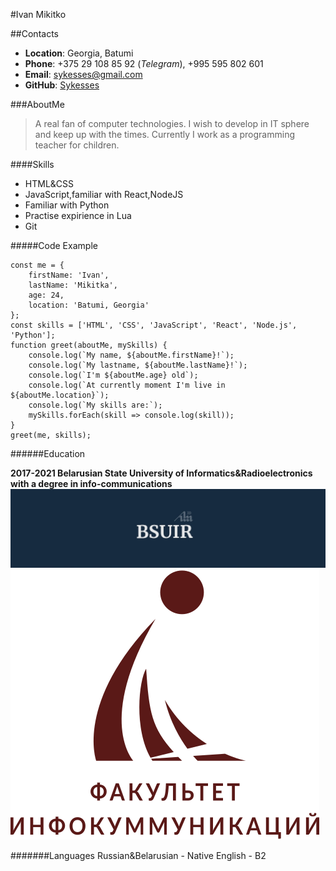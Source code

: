 #Ivan Mikitko

##Contacts

- **Location**: Georgia, Batumi
- **Phone**: +375 29 108 85 92 (_Telegram_), +995 595 802 601
- **Email**: sykesses@gmail.com
- **GitHub**: [Sykesses](https://github.com/Sykesses)

###AboutMe

> A real fan of computer technologies.
> I wish to develop in IT sphere and keep up with the times.
> Currently I work as a programming teacher for children.

####Skills

- HTML&CSS
- JavaScript,familiar with React,NodeJS
- Familiar with Python
- Practise expirience in Lua
- Git

#####Code Example

```
const me = {
    firstName: 'Ivan',
    lastName: 'Mikitka',
    age: 24,
    location: 'Batumi, Georgia'
};
const skills = ['HTML', 'CSS', 'JavaScript', 'React', 'Node.js', 'Python'];
function greet(aboutMe, mySkills) {
    console.log(`My name, ${aboutMe.firstName}!`);
    console.log(`My lastname, ${aboutMe.lastName}!`);
    console.log(`I'm ${aboutMe.age} old`);
    console.log(`At currently moment I'm live in ${aboutMe.location}`);
    console.log(`My skills are:`);
    mySkills.forEach(skill => console.log(skill));
}
greet(me, skills);
```

######Education

**2017-2021 Belarusian State University of Informatics&Radioelectronics with a degree in info-communications**
![BSUIR](/BSUIR.jpg)![FIC](/FIC.svg)

#######Languages
Russian&Belarusian - Native
English - B2
